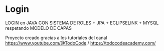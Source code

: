 # Login
LOGIN en JAVA CON SISTEMA DE ROLES + JPA + ECLIPSELINK + MYSQL respetando MODELO DE CAPAS

Proyecto creado gracias a los tutoriales del canal https://www.youtube.com/@TodoCode / https://todocodeacademy.com/
